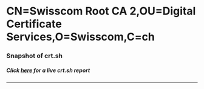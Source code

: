 # CN=Swisscom Root CA 2,OU=Digital Certificate Services,O=Swisscom,C=ch
### Snapshot of crt.sh
##### Click [here](https://crt.sh/?q=Serial_0080A1A5B18DAAEE172A9F49EF4B32284B) for a live crt.sh report

---
